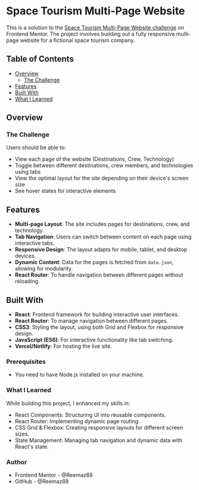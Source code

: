 # Space Tourism Multi-Page Website

This is a solution to the [Space Tourism Multi-Page Website challenge](https://www.frontendmentor.io/challenges/space-tourism-multipage-website-gRWj1URZ3) on Frontend Mentor. The project involves building out a fully responsive multi-page website for a fictional space tourism company.

## Table of Contents

- [Overview](#overview)
  - [The Challenge](#the-challenge)
- [Features](#features)
- [Built With](#built-with)
- [What I Learned](#what-i-learned)

## Overview

### The Challenge

Users should be able to:
- View each page of the website (Destinations, Crew, Technology)
- Toggle between different destinations, crew members, and technologies using tabs
- View the optimal layout for the site depending on their device's screen size
- See hover states for interactive elements


## Features

- **Multi-page Layout**: The site includes pages for destinations, crew, and technology.
- **Tab Navigation**: Users can switch between content on each page using interactive tabs.
- **Responsive Design**: The layout adapts for mobile, tablet, and desktop devices.
- **Dynamic Content**: Data for the pages is fetched from `data.json`, allowing for modularity.
- **React Router**: To handle navigation between different pages without reloading.

## Built With

- **React**: Frontend framework for building interactive user interfaces.
- **React Router**: To manage navigation between different pages.
- **CSS3**: Styling the layout, using both Grid and Flexbox for responsive design.
- **JavaScript (ES6)**: For interactive functionality like tab switching.
- **Vercel/Netlify**: For hosting the live site.


### Prerequisites

- You need to have Node.js installed on your machine.

### What I Learned
While building this project, I enhanced my skills in:

- React Components: Structuring UI into reusable components.
- React Router: Implementing dynamic page routing.
- CSS Grid & Flexbox: Creating responsive layouts for different screen sizes.
- State Management: Managing tab navigation and dynamic data with React's state.

### Author
- Frontend Mentor - @Reemaz88
- GitHub - @Reemaz88